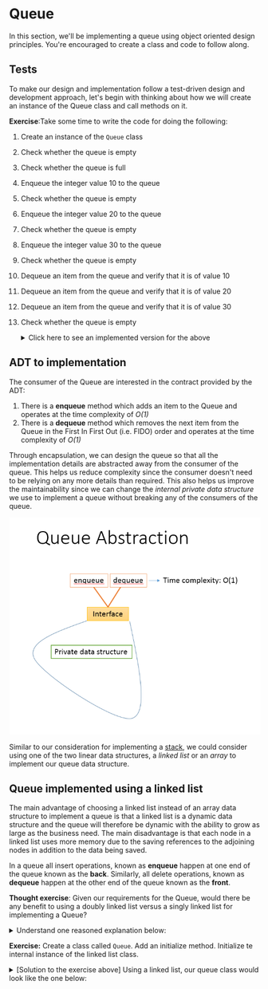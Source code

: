 # Queue
In this section, we'll be implementing a queue using object oriented design principles. You're encouraged to create a class and code to follow along. 

## Tests
To make our design and implementation follow a test-driven design and development approach, let's begin with thinking about how we will create an instance of the Queue class and call methods on it.

<b>Exercise</b>:Take some time to write the code for doing the following:
1. Create an instance of the `Queue` class
1. Check whether the queue is empty
1. Check whether the queue is full
1. Enqueue the integer value 10 to the queue
1. Check whether the queue is empty
1. Enqueue the integer value 20 to the queue
1. Check whether the queue is empty
1. Enqueue the integer value 30 to the queue
1. Check whether the queue is empty
1. Dequeue an item from the queue and verify that it is of value 10
1. Dequeue an item from the queue and verify that it is of value 20
1. Dequeue an item from the queue and verify that it is of value 30
1. Check whether the queue is empty
    <details>
        <summary> Click here to see an implemented version for the above
        </summary>
    
            my_queue = Queue.new()
            puts "Queue should be empty. Is the queue empty? #{my_queue.is_empty}"
            puts "Queue should not be full. Is the queue full? #{my_queue.is_full}"

            puts "enqueue 10"
            my_queue.enqueue(10)
            puts "Queue should not be empty. Is the queue empty? #{my_queue.is_empty}"

            puts "enqueue 20"
            my_queue.enqueue(20)
            puts "Queue should not be empty. Is the queue empty? #{my_queue.is_empty}"

            puts "enqueue 30"
            my_queue.enqueue(30)
            puts "Queue should not be empty. Is the queue empty? #{my_queue.is_empty}"

            puts "dequeue should return 10. dequeueped value: #{my_queue.dequeue()}"
            puts "Queue should not be empty. Is the queue empty? #{my_queue.is_empty}"

            puts "dequeue should return 20. dequeueped value: #{my_queue.dequeue()}"
            puts "Queue should not be empty. Is the queue empty? #{my_queue.is_empty}"

            puts "dequeue should return 30. dequeueped value: #{my_queue.dequeue()}"
            puts "Queue should not be empty. Is the queue empty? #{my_queue.is_empty}"
    </details>

## ADT to implementation
The consumer of the Queue are interested in the contract provided by the ADT:
1. There is a <b>enqueue</b> method which adds an item to the Queue and operates at the time complexity of _O(1)_
1. There is a <b>dequeue</b> method which removes the next item from the Queue in the First In First Out (i.e. FIDO) order and operates at the time complexity of _O(1)_

Through encapsulation, we can design the queue so that all the implementation details are abstracted away from the consumer of the queue. This helps us reduce complexity since the consumer doesn't need to be relying on any more details than required. This also helps us improve the maintainability since we can change the _internal private data structure_ we use to implement a queue without breaking any of the consumers of the queue.

<img src="images/queue_abstraction.png" alt="Queue Abstraction">

Similar to our consideration for implementing a [stack](stack.md), we could consider using one of the two linear data structures, a _linked list_ or an _array_ to implement our queue data structure.

## Queue implemented using a linked list
The main advantage of choosing a linked list instead of an array data structure to implement a queue is that a linked list is a dynamic data structure and the queue will therefore be dynamic with the ability to grow as large as the business need. The main disadvantage is that each node in a linked list uses more memory due to the saving references to the adjoining nodes in addition to the data being saved.

In a queue all insert operations, known as <b>enqueue</b> happen at one end of the queue known as the <b>back</b>. Similarly, all delete operations, known as <b>dequeue</b> happen at the other end of the queue known as the <b>front</b>.

<b>Thought exercise</b>: Given our requirements for the Queue, would there be any benefit to using a doubly linked list versus a singly linked list for implementing a Queue?
    <details>
        <summary> Understand one reasoned explanation below:
        </summary>
            With a queue implementation, all additions will need to happen at one end where as all the deletions will occur at the other end of the linked list. 
    </details>

<b>Exercise:</b> Create a class called `Queue`. Add an initialize method. Initialize te internal instance of the linked list class.
    <details>
        <summary> [Solution to the exercise above] Using a linked list, our queue class would look like the one below:
        </summary>
    
            class Queue
                def initialize()
                    @internal_list = LinkedList.new() # initialize an instance of a doubly linked list
                end
            end
    </details>

<b>Exercise</b>: Let's say we want all the inserts to happen at the `@head` of the linked list and all the deletions to occur at the `@tail` of the linked list. What method would you need in the doubly linked list class to create a new node with a certain value as the new head of the linked list? Similarly, what method would you need to delete the tail node and return the value in it?
    <details>
        <summary> One implementation of the two methods needed in the doubly linked list:
        </summary>
    
            # method to add a new node with the specific data value in the linked list
            # insert the new node at the beginning of the linked list
            def insert(value)
                new_node = Node.new(value)
                if @head != nil # if linked list is not empty
                    new_node.next = @head
                    @head.prev = new_node
                end
                @head = new_node
                @tail = new_node if !@tail # if linked list was empty before this addition
            end
            
            # removes and returns the last item in the linked list
            def remove_tail()
                return nil if @tail == nil
                temp = @tail.data
                @tail.prev.next = nil if @tail.prev
                @tail = @tail.prev
                @head = nil if @tail == nil
                return temp
            end
    </details>

<b>Exercise</b>: With the above linked list methods in mind, what would the definition of `enqueue` and `dequeue` methods in our Queue class look like so that they operate in O(1) time complexity?
    <details>
        <summary> [Solution to the above exercise] Possible definitions for enqueue and dequeue methods.
        </summary>
    
            def enqueue(value)
                @inner_list.insert(value)
            end
            
            def dequeue()
                return @inner_list.remove_tail()
            end
    </details>

One of the cons of implementing a Queue as a linked list is that each node in the linked list takes up memory for saving the references to the next and previous nodes. To account for this, implementing the Queue using an array is worth considering.

## Queue implemented using an internal array
<b>Exercise</b>: Update the `Queue` class to be implemented using an internal array. What would the `enqueue`, `dequeue` and `initialize` methods look like?

Similar to how we created a stack using an internal array, we could create an instance of an array of a certain size which defines the limit of our queue. In the exercise above, you may have noticed that due to the nature of queues, we have a few challenges while defining the mechanics of the internal array. Let's consider an internal array that sets the limit of our queue to 7 elements. When the queue is full, the internal array may look like the following:

<img src="images/full_queue-1.png">

<b>Question</b>: What should happen on the next `dequeue`?
We could consider different options for this.
<b>Option 1</b>: On every dequeue, move all remaining elements forward by one index.

<img src="images/dequeue-move-forward.png">

Whilst this approach gets the job done, it is too expensive on each dequeue. The expensive dequeue operation in _O(n)_ time complexity and hence we are no longer keeping our ADT contract of _O(1)_ time complexity for dequeue.

So, we could consider <b>Option 2</b>: on every dequeue, we update the value of the _front_ index like so:

<img src="images/update_front_on_dequeue.png">

This approach overcomes the issue we saw with option 1. However, what happens if there was a call to enqueue immediately after, when the internal array looks like the one above? As you can see, with this option, the enqueue operation would be expensive when the internal array has room in the front and an item exists at index _limit - 1_.

To overcome the limitations of options 1 and 2, we introduce the final option: we update the _front_ index on every dequeue and we update the _back_ index on every enqueue to make the queue circular.

<img src="images/circular_queue.png">

The index _front_ is always at the index where the next dequeue will occur from. Similarly, the index _back_ is always at the index where the next item will get added to during the next enqueue.

The <b>circular queue</b> or <b>circular buffer</b> resolves the limitations of option 1 and option 2. We have a solution that will meet the requirement of O(1) time complexity for enqueue and dequeue.

To ensure the circular nature, on every enqueue we move the _back_ index to the next available position.
```ruby
    if @back == @size - 1
        @back = 0
    else
        @back += 1
    end
```
Using the modulo operator, we could represent this as:
```ruby
    @back = (@back + 1) % @size
```

The same would hold true for index _front_ on every dequeue.
```ruby
    @front = (@front + 1) % @size
```

The main challenge we have in the design of our circular buffer is in disambiguating when the queue is empty verses when the queue is full. When the index _front_ and the index _back_ have the same value, is the queue empty, or is it full?

To eliminate this issue, we could introduce a new convention:
1. Create the internal array of a size that is one larger than the limit of our queue. e.g. the internal array is created to hold 8 elements but the queue it helps create has a capacity of only 7 items.
2. With the above, we can say that the queue is <b>full</b> when:
```ruby
    @front == (@back + 1) % @size
    # where size is the size of the internal array
```
and the queue is <b>empty</b> when:
```ruby
    @front == @back
```

<b>Exercise</b>: Assuming you have a circular buffer created. The circular buffer (i.e. our queue) can hold 6 items. So, an internal array is created of size 7. Draw this out on a piece of paper and perform the following actions on the queue step-by-step. How would the updated array look like at each step?
- Enqueue the following items:
    - A
    - B
    - C
    - D
    - E
    - F
    - G
- Dequeue 2 times
- Enqueue
    - X
- Dequeue 2 times
- Enqueue
    - Y
    - Z

## Solutions
List of completed solutions:
- [Doubly linked list](solutions/linked_lists/linked_list.rb)
- [Queue using linked list](solutions/queues/queue_using_linked_list.rb)
- [Circular buffer - queue using an array](solutions/queues/queue_using_arrays.rb)
